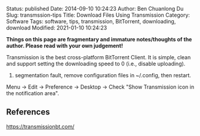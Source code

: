 Status: published
Date: 2014-09-10 10:24:23
Author: Ben Chuanlong Du
Slug: transmssion-tips
Title: Download Files Using Transmission
Category: Software
Tags: software, tips, transmission, BitTorrent, downloading, download
Modified: 2021-01-10 10:24:23

**Things on this page are fragmentary and immature notes/thoughts of the author. Please read with your own judgement!**

Transmission is the best cross-platform BitTorrent Client. 
It is simple, clean 
and support setting the downloading speed to 0 (i.e., disable uploading).

1. segmentation fault, remove configuration files in ~/.config, then restart.

Menu -> Edit -> Preference -> Desktop -> Check "Show Transmission icon in the notification area".

## References 

https://transmissionbt.com/